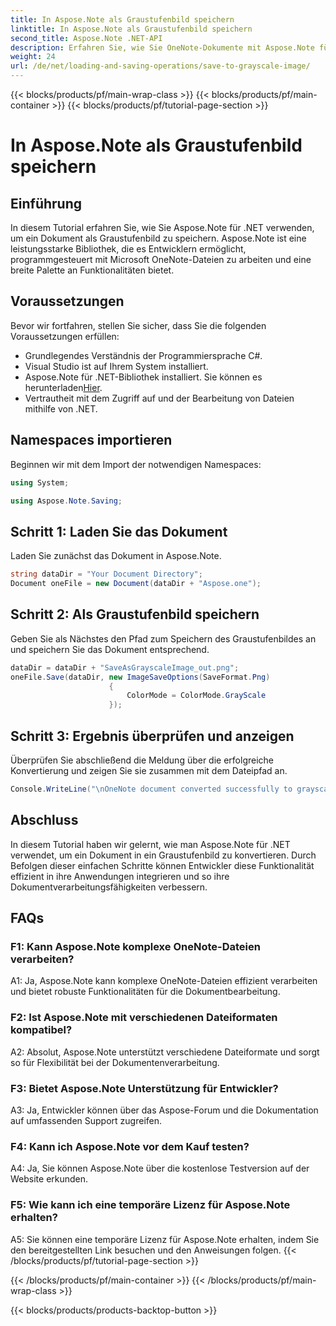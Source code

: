 ```yaml
---
title: In Aspose.Note als Graustufenbild speichern
linktitle: In Aspose.Note als Graustufenbild speichern
second_title: Aspose.Note .NET-API
description: Erfahren Sie, wie Sie OneNote-Dokumente mit Aspose.Note für .NET als Graustufenbilder speichern. Befolgen Sie dieses umfassende Tutorial für eine effiziente Dokumentenverarbeitung.
weight: 24
url: /de/net/loading-and-saving-operations/save-to-grayscale-image/
---
```


{{< blocks/products/pf/main-wrap-class >}}
{{< blocks/products/pf/main-container >}}
{{< blocks/products/pf/tutorial-page-section >}}

# In Aspose.Note als Graustufenbild speichern

## Einführung

In diesem Tutorial erfahren Sie, wie Sie Aspose.Note für .NET verwenden, um ein Dokument als Graustufenbild zu speichern. Aspose.Note ist eine leistungsstarke Bibliothek, die es Entwicklern ermöglicht, programmgesteuert mit Microsoft OneNote-Dateien zu arbeiten und eine breite Palette an Funktionalitäten bietet.

## Voraussetzungen

Bevor wir fortfahren, stellen Sie sicher, dass Sie die folgenden Voraussetzungen erfüllen:

- Grundlegendes Verständnis der Programmiersprache C#.
- Visual Studio ist auf Ihrem System installiert.
-  Aspose.Note für .NET-Bibliothek installiert. Sie können es herunterladen[Hier](https://releases.aspose.com/note/net/).
- Vertrautheit mit dem Zugriff auf und der Bearbeitung von Dateien mithilfe von .NET.

## Namespaces importieren

Beginnen wir mit dem Import der notwendigen Namespaces:

```csharp
using System;

using Aspose.Note.Saving;

```

## Schritt 1: Laden Sie das Dokument

Laden Sie zunächst das Dokument in Aspose.Note. 

```csharp
string dataDir = "Your Document Directory";
Document oneFile = new Document(dataDir + "Aspose.one");
```

## Schritt 2: Als Graustufenbild speichern

Geben Sie als Nächstes den Pfad zum Speichern des Graustufenbildes an und speichern Sie das Dokument entsprechend.

```csharp
dataDir = dataDir + "SaveAsGrayscaleImage_out.png";
oneFile.Save(dataDir, new ImageSaveOptions(SaveFormat.Png)
					  {
						  ColorMode = ColorMode.GrayScale
					  });
```

## Schritt 3: Ergebnis überprüfen und anzeigen

Überprüfen Sie abschließend die Meldung über die erfolgreiche Konvertierung und zeigen Sie sie zusammen mit dem Dateipfad an.

```csharp
Console.WriteLine("\nOneNote document converted successfully to grayscale image.\nFile saved at " + dataDir);
```

## Abschluss

In diesem Tutorial haben wir gelernt, wie man Aspose.Note für .NET verwendet, um ein Dokument in ein Graustufenbild zu konvertieren. Durch Befolgen dieser einfachen Schritte können Entwickler diese Funktionalität effizient in ihre Anwendungen integrieren und so ihre Dokumentverarbeitungsfähigkeiten verbessern.

## FAQs

### F1: Kann Aspose.Note komplexe OneNote-Dateien verarbeiten?

A1: Ja, Aspose.Note kann komplexe OneNote-Dateien effizient verarbeiten und bietet robuste Funktionalitäten für die Dokumentbearbeitung.

### F2: Ist Aspose.Note mit verschiedenen Dateiformaten kompatibel?

A2: Absolut, Aspose.Note unterstützt verschiedene Dateiformate und sorgt so für Flexibilität bei der Dokumentenverarbeitung.

### F3: Bietet Aspose.Note Unterstützung für Entwickler?

A3: Ja, Entwickler können über das Aspose-Forum und die Dokumentation auf umfassenden Support zugreifen.

### F4: Kann ich Aspose.Note vor dem Kauf testen?

A4: Ja, Sie können Aspose.Note über die kostenlose Testversion auf der Website erkunden.

### F5: Wie kann ich eine temporäre Lizenz für Aspose.Note erhalten?

A5: Sie können eine temporäre Lizenz für Aspose.Note erhalten, indem Sie den bereitgestellten Link besuchen und den Anweisungen folgen.
{{< /blocks/products/pf/tutorial-page-section >}}

{{< /blocks/products/pf/main-container >}}
{{< /blocks/products/pf/main-wrap-class >}}

{{< blocks/products/products-backtop-button >}}
